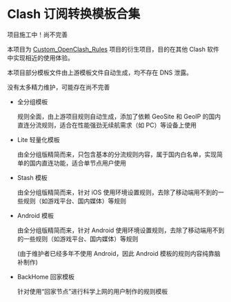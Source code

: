 # Clash 订阅转换模板合集


项目施工中！尚不完善

本项目为 [Custom_OpenClash_Rules](https://github.com/Aethersailor/Custom_OpenClash_Rules) 项目的衍生项目，目的在其他 Clash 软件中实现相近的使用体验。

本项目部分模板文件由上游模板文件自动生成，均不存在 DNS 泄露。

没有太多精力维护，可能存在尚不完善

- 全分组模板  

  规则全面，由上游项目规则自动生成，添加了依赖 GeoSite 和 GeoIP 的国内直连分流规则，适合在性能强劲无续航需求（如 PC）等设备上使用
  
- Lite 轻量化模板  
  
  由全分组版精简而来，只包含基本的分流规则内容，属于国内白名单，实现简单的国内直连功能，适合单节点用户使用  
  
- Stash 模板  
  
  由全分组版精简而来，针对 iOS 使用环境设置规则，去除了移动端用不到的一些规则（如游戏平台、国内媒体）等规则  
  
- Android 模板  
  
  由全分组版精简而来，针对 Android 使用环境设置规则，去除了移动端用不到的一些规则（如游戏平台、国内媒体）等规则  
  
  (由于维护者已经多年不使用 Android，因此 Android 模板的规则内容纯靠脑补制作)
  
- BackHome 回家模板  
  
  针对使用“回家节点”进行科学上网的用户制作的规则模板
